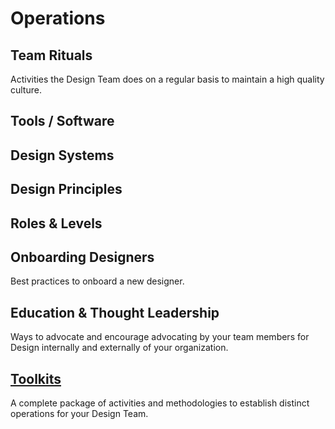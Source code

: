 # Operations

## Team Rituals
Activities the Design Team does on a regular basis to maintain a high quality culture.

## Tools / Software

## Design Systems

## Design Principles

## Roles & Levels


## Onboarding Designers
Best practices to onboard a new designer.

## Education & Thought Leadership
Ways to advocate and encourage advocating by your team members for Design internally and externally of your organization.

## [Toolkits](./Toolkits/)
A complete package of activities and methodologies to establish distinct operations for your Design Team.